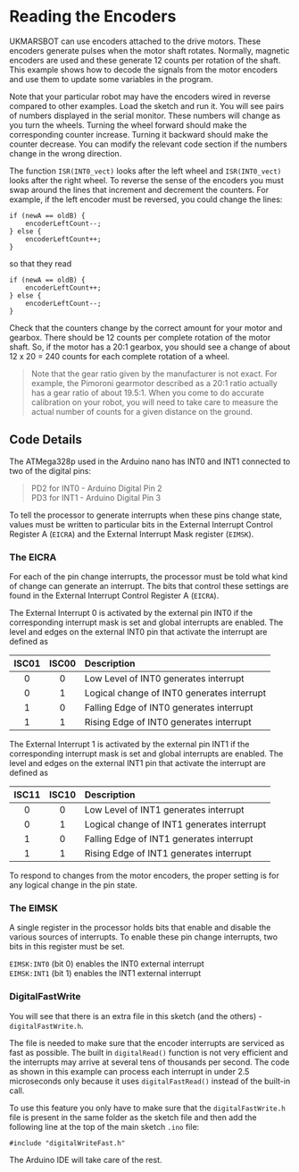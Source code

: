 # Reading the Encoders

UKMARSBOT can use encoders attached to the drive motors. These encoders generate pulses when the motor shaft rotates. Normally, magnetic encoders are used and these generate 12 counts per rotation of the shaft. This example shows how to decode the signals from the motor encoders and use them to update some variables in the program.

Note that your particular robot may have the encoders wired in reverse compared to other examples. Load the sketch and run it. You will see pairs of numbers displayed in the serial monitor. These numbers will change as you turn the wheels. Turning the wheel forward should make the corresponding counter increase. Turning it backward should make the counter decrease. You can modify the relevant code section if the numbers change in the wrong direction.

The function ```ISR(INT0_vect)``` looks after the left wheel and ```ISR(INT0_vect)``` looks after the right wheel. To reverse the sense of the encoders you must swap around the lines that increment and decrement the counters. For example, if the left encoder must be reversed, you could change the lines:

    if (newA == oldB) {
        encoderLeftCount--;
    } else {
        encoderLeftCount++;
    }

so that they read

    if (newA == oldB) {
        encoderLeftCount++;
    } else {
        encoderLeftCount--;
    }

Check that the counters change by the correct amount for your motor and gearbox. There should be 12 counts per complete rotation of the motor shaft. So, if the motor has a 20:1 gearbox, you should see a change of about 12 x 20 = 240 counts for each complete rotation of a wheel.

> Note that the gear ratio given by the manufacturer is not exact. For example, the Pimoroni gearmotor described as a 20:1 ratio actually has a gear ratio of about 19.5:1. When you come to do accurate calibration on your robot, you will need to take care to measure the actual number of counts for a given distance on the ground.

## Code Details

The ATMega328p used in the Arduino nano has INT0 and INT1 connected to two of the digital pins:

>    PD2 for INT0  - Arduino Digital Pin 2<br />
>    PD3 for INT1  - Arduino Digital Pin 3

To tell the processor to generate interrupts when these pins change state, values must be written to particular bits in the External Interrupt Control Register A  (```EICRA```) and the External Interrupt Mask register (```EIMSK```).

### The EICRA

For each of the pin change interrupts, the processor must be told what kind of change can generate an interrupt. The bits that control these settings are found in the External Interrupt Control Register A  (```EICRA```).

The External Interrupt 0 is activated by the external pin INT0 if the corresponding interrupt mask is set and global interrupts are enabled. The level and edges on the external INT0 pin that activate the interrupt are defined as

|ISC01|ISC00|Description|
|:---:|:---:|:---|
|  0  |   0  |Low Level of INT0 generates interrupt|
|  0  |   1  |Logical change of INT0 generates interrupt|
|  1  |   0  |Falling Edge of INT0 generates interrupt|
|  1  |   1  |Rising Edge of INT0 generates interrupt|


The External Interrupt 1 is activated by the external pin INT1 if the corresponding interrupt mask is set and global interrupts are enabled. The level and edges on the external INT1 pin that activate the interrupt are defined as

|ISC11|ISC10|Description|
|:---:|:---:|:---|
|  0  |   0  |Low Level of INT1 generates interrupt|
|  0  |   1  |Logical change of INT1 generates interrupt|
|  1  |   0  |Falling Edge of INT1 generates interrupt|
|  1  |   1  |Rising Edge of INT1 generates interrupt|

To respond to changes from the motor encoders, the proper setting is for any logical change in the pin state.

### The EIMSK

A single register in the processor holds bits that enable and disable the various sources of interrupts. To enable these pin change interrupts, two bits in this register must be set.

```EIMSK:INT0``` (bit 0) enables the INT0 external interrupt<br>
```EIMSK:INT1``` (bit 1) enables the INT1 external interrupt

### DigitalFastWrite

You will see that there is an extra file in this sketch (and the others) - ```digitalFastWrite.h```.

The file is needed to make sure that the encoder interrupts are serviced as fast as possible. The built in ```digitalRead()``` function is not very efficient and the interrupts may arrive at several tens of thousands per second. The code as shown in this example can process each interrupt in under 2.5 microseconds only because it uses ```digitalFastRead()``` instead of the built-in call.

To use this feature you only have to make sure that the ```digitalFastWrite.h``` file is present in the same folder as the sketch file and then add the following line at the top of the main sketch ```.ino``` file:

    #include "digitalWriteFast.h"

The Arduino IDE will take care of the rest.